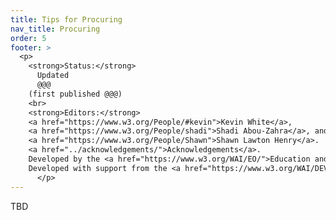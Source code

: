 ```yaml
---
title: Tips for Procuring
nav_title: Procuring
order: 5
footer: >
  <p>
    <strong>Status:</strong>
      Updated
      @@@
    (first published @@@)
    <br>
    <strong>Editors:</strong>
    <a href="https://www.w3.org/People/#kevin">Kevin White</a>,
    <a href="https://www.w3.org/People/shadi">Shadi Abou-Zahra</a>, and
    <a href="https://www.w3.org/People/Shawn">Shawn Lawton Henry</a>.
    <a href="../acknowledgements/">Acknowledgements</a>.
    Developed by the <a href="https://www.w3.org/WAI/EO/">Education and Outreach Working Group (EOWG)</a>.
    Developed with support from the <a href="https://www.w3.org/WAI/DEV/">WAI-DEV project</a>, co-funded by the European Commission <abbr title="Information Society Technologies">IST</abbr> Programme.
      </p>
---
```


TBD